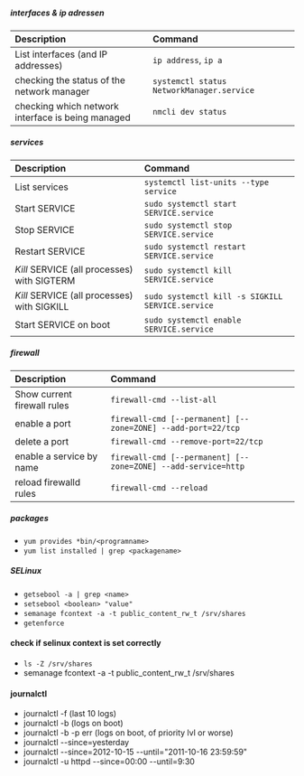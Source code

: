 ##### interfaces & ip adressen
| Description                                       | Command                                   |
| :---                                              | :---                                      |
| List interfaces (and IP addresses)                | `ip address`, `ip a`                      |
| checking the status of the network manager        | `systemctl status NetworkManager.service` |
| checking which network interface is being managed | `nmcli dev status`                        |

##### services
| Description                                 | Command                                          |
| :---                               		  | :---                                             |
| List services                               | `systemctl list-units --type service`            |
| Start SERVICE                               | `sudo systemctl start SERVICE.service`           |
| Stop SERVICE                                | `sudo systemctl stop SERVICE.service`            |
| Restart SERVICE                             | `sudo systemctl restart SERVICE.service`         |
| *Kill* SERVICE (all processes) with SIGTERM | `sudo systemctl kill SERVICE.service`            |
| *Kill* SERVICE (all processes) with SIGKILL | `sudo systemctl kill -s SIGKILL SERVICE.service` |
| Start SERVICE on boot                       | `sudo systemctl enable SERVICE.service`          |

##### firewall
| Description                 | Command                                                       |
| :---                        | :---                                                          |
| Show current firewall rules | `firewall-cmd --list-all`                                     |
| enable a port               | `firewall-cmd [--permanent] [--zone=ZONE] --add-port=22/tcp`  |
| delete a port               | `firewall-cmd --remove-port=22/tcp`                           |
| enable a service by name    | `firewall-cmd [--permanent] [--zone=ZONE] --add-service=http` |
| reload firewalld rules      | `firewall-cmd --reload`                                       |

##### packages
* `yum provides *bin/<programname>`
* `yum list installed | grep <packagename>`

##### SELinux
* `getsebool -a | grep <name>`
* `setsebool <boolean> "value"`
* `semanage fcontext -a -t public_content_rw_t /srv/shares`
* `getenforce`

#### check if selinux context is set correctly
*  `ls -Z /srv/shares`
*  semanage fcontext -a -t public_content_rw_t /srv/shares

#### journalctl
* journalctl -f (last 10 logs)
* journalctl -b (logs on boot)
* journalctl -b -p err (logs on boot, of priority lvl or worse)
* journalctl --since=yesterday
* journalctl --since=2012-10-15 --until="2011-10-16 23:59:59"
* journalctl -u httpd --since=00:00 --until=9:30
